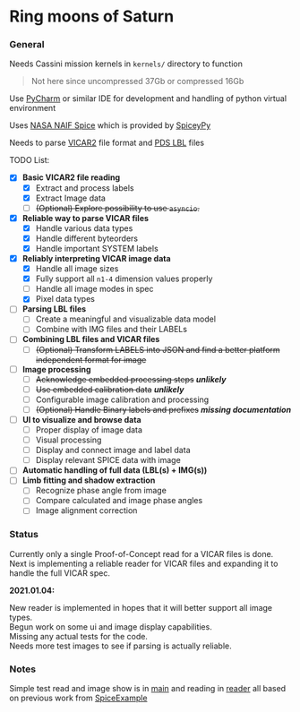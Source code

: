 # Ring moons of Saturn

### General

Needs Cassini mission kernels in `kernels/` directory to function
> Not here since uncompressed 37Gb or compressed 16Gb

Use [PyCharm](https://www.jetbrains.com/pycharm/) or similar IDE for development and handling of python virtual
environment

Uses [NASA NAIF Spice](https://naif.jpl.nasa.gov/naif/) which is provided
by [SpiceyPy](https://github.com/AndrewAnnex/SpiceyPy)

Needs to parse [VICAR2](https://www-mipl.jpl.nasa.gov/external/VICAR_file_fmt.pdf) file format
and [PDS LBL](https://pds.jpl.nasa.gov/datastandards/pds3/standards/sr/Chapter05.pdf) files

TODO List:

- [x] **Basic VICAR2 file reading**
    - [x] Extract and process labels
    - [x] Extract Image data
    - [ ] ~~(Optional) Explore possibility to use `asyncio`.~~
- [x] **Reliable way to parse VICAR files**
    - [x] Handle various data types
    - [x] Handle different byteorders
    - [x] Handle important SYSTEM labels
- [x] **Reliably interpreting VICAR image data**
    - [x] Handle all image sizes
    - [x] Fully support all `n1-4` dimension values properly
    - [ ] Handle all image modes in spec
    - [x] Pixel data types
- [ ] **Parsing LBL files**
    - [ ] Create a meaningful and visualizable data model
    - [ ] Combine with IMG files and their LABELs
- [ ] **Combining LBL files and VICAR files**
    - [ ] ~~(Optional) Transform LABELS into JSON and find a better platform independent format for image~~
- [ ] **Image processing**
    - [ ] ~~Acknowledge embedded processing steps~~ _**unlikely**_
    - [ ] ~~Use embedded calibration data~~ _**unlikely**_
    - [ ] Configurable image calibration and processing
    - [ ] ~~(Optional) Handle Binary labels and prefixes~~ _**missing documentation**_
- [ ] **UI to visualize and browse data**
    - [ ] Proper display of image data
    - [ ] Visual processing
    - [ ] Display and connect image and label data
    - [ ] Display relevant SPICE data with image
- [ ] **Automatic handling of full data (LBL(s) + IMG(s))**
- [ ] **Limb fitting and shadow extraction**
    - [ ] Recognize phase angle from image
    - [ ] Compare calculated and image phase angles
    - [ ] Image alignment correction

### Status

Currently only a single Proof-of-Concept read for a VICAR files is done. Next is implementing a reliable reader for
VICAR files and expanding it to handle the full VICAR spec.

**2021.01.04:**

New reader is implemented in hopes that it will better support all image types.  
Begun work on some ui and image display capabilities.  
Missing any actual tests for the code.  
Needs more test images to see if parsing is actually reliable.

### Notes

Simple test read and image show is in [main](src/main.py) and reading in [reader](src/vicar_utils/reader.py)
all based on previous work from [SpiceExample](idl/SpiceExample.pro) 
